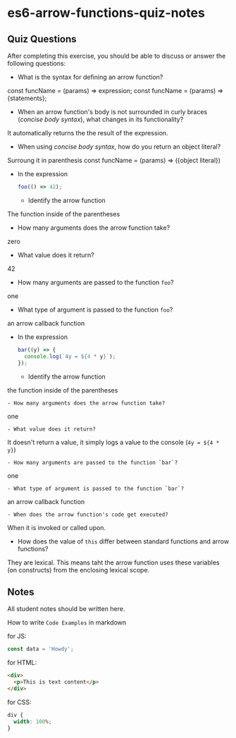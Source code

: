 # es6-arrow-functions-quiz-notes

## Quiz Questions

After completing this exercise, you should be able to discuss or answer the following questions:

- What is the syntax for defining an arrow function?

const funcName = (params) => expression;
const funcName = (params) => {statements};

- When an arrow function's body is not surrounded in curly braces (_concise body syntax_), what changes in its functionality?

It automatically returns the the result of the expression.

- When using _concise body syntax_, how do you return an object literal?

Surroung it in parenthesis
const funcName = (params) => ({object literal})

- In the expression
  ```js
  foo(() => 42);
  ```
  - Identify the arrow function

The function inside of the parentheses

- How many arguments does the arrow function take?

zero

- What value does it return?

42

- How many arguments are passed to the function `foo`?

one

- What type of argument is passed to the function `foo`?

an arrow callback function

- In the expression
  ```js
  bar((y) => {
    console.log(`4y = ${4 * y}`);
  });
  ```
  - Identify the arrow function

the function inside of the parentheses

    - How many arguments does the arrow function take?

one

    - What value does it return?

It doesn't return a value, it simply logs a value to the console (`4y = ${4 * y}`)

    - How many arguments are passed to the function `bar`?

one

    - What type of argument is passed to the function `bar`?

an arrow callback function

    - When does the arrow function's code get executed?

When it is invoked or called upon.

- How does the value of `this` differ between standard functions and arrow functions?

They are lexical. This means taht the arrow function uses these variables (on constructs) from the enclosing lexical scope.

## Notes

All student notes should be written here.

How to write `Code Examples` in markdown

for JS:

```javascript
const data = 'Howdy';
```

for HTML:

```html
<div>
  <p>This is text content</p>
</div>
```

for CSS:

```css
div {
  width: 100%;
}
```
